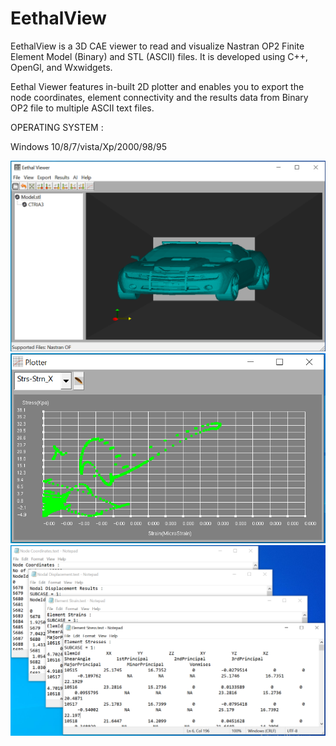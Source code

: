 # EethalView
EethalView is a 3D CAE viewer to read and visualize Nastran OP2 Finite Element Model (Binary) and STL (ASCII) files. It is developed using C++, OpenGl, and Wxwidgets.

Eethal Viewer features in-built 2D plotter and enables you to export the node coordinates, element connectivity and the results data from Binary OP2 file to multiple ASCII text files.

OPERATING SYSTEM :

Windows 10/8/7/vista/Xp/2000/98/95

![Eethal View](Image_UI.PNG)
![Inbuilt Plotter](Image_StressStrainPlot.PNG)
![Exported Results](Image_TextResults.PNG)
